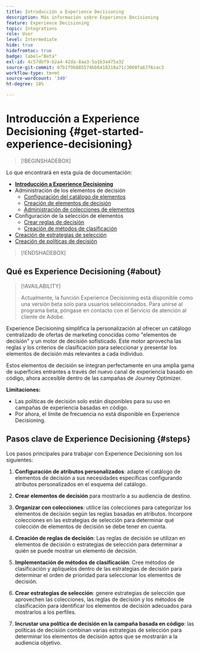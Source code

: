 ```yaml
---
title: Introducción a Experience Decisioning
description: Más información sobre Experience Decisioning
feature: Experience Decisioning
topic: Integrations
role: User
level: Intermediate
hide: true
hidefromtoc: true
badge: label="Beta"
exl-id: 4c57dbf9-b2a4-42da-8aa3-5a1b3a475a32
source-git-commit: 07b1f9b885574bb6418310a71c3060fa67f6cac3
workflow-type: tm+mt
source-wordcount: '340'
ht-degree: 18%

---
```


# Introducción a Experience Decisioning {#get-started-experience-decisioning}

>[!BEGINSHADEBOX]

Lo que encontrará en esta guía de documentación:

* **[Introducción a Experience Decisioning](gs-experience-decisioning.md)**
* Administración de los elementos de decisión
   * [Configuración del catálogo de elementos](catalogs.md)
   * [Creación de elementos de decisión](items.md)
   * [Administración de colecciones de elementos](collections.md)
* Configuración de la selección de elementos
   * [Crear reglas de decisión](rules.md)
   * [Creación de métodos de clasificación](ranking.md)
* [Creación de estrategias de selección](selection-strategies.md)
* [Creación de políticas de decisión](create-decision.md)

>[!ENDSHADEBOX]

## Qué es Experience Decisioning {#about}

>[!AVAILABILITY]
>
>Actualmente, la función Experience Decisioning está disponible como una versión beta solo para usuarios seleccionados. Para unirse al programa beta, póngase en contacto con el Servicio de atención al cliente de Adobe.

Experience Decisioning simplifica la personalización al ofrecer un catálogo centralizado de ofertas de marketing conocidas como &quot;elementos de decisión&quot; y un motor de decisión sofisticado. Este motor aprovecha las reglas y los criterios de clasificación para seleccionar y presentar los elementos de decisión más relevantes a cada individuo.

Estos elementos de decisión se integran perfectamente en una amplia gama de superficies entrantes a través del nuevo canal de experiencia basado en código, ahora accesible dentro de las campañas de Journey Optimizer.

**Limitaciones:**

* Las políticas de decisión solo están disponibles para su uso en campañas de experiencia basadas en código.
* Por ahora, el límite de frecuencia no está disponible en Experience Decisioning.

## Pasos clave de Experience Decisioning {#steps}

Los pasos principales para trabajar con Experience Decisioning son los siguientes:

1. **Configuración de atributos personalizados**: adapte el catálogo de elementos de decisión a sus necesidades específicas configurando atributos personalizados en el esquema del catálogo.

1. **Crear elementos de decisión** para mostrarlo a su audiencia de destino.

1. **Organizar con colecciones**: utilice las colecciones para categorizar los elementos de decisión según las reglas basadas en atributos. Incorpore colecciones en las estrategias de selección para determinar qué colección de elementos de decisión se debe tener en cuenta.

1. **Creación de reglas de decisión**: Las reglas de decisión se utilizan en elementos de decisión o estrategias de selección para determinar a quién se puede mostrar un elemento de decisión.

1. **Implementación de métodos de clasificación**: Cree métodos de clasificación y aplíquelos dentro de las estrategias de decisión para determinar el orden de prioridad para seleccionar los elementos de decisión.

1. **Crear estrategias de selección**: genere estrategias de selección que aprovechen las colecciones, las reglas de decisión y los métodos de clasificación para identificar los elementos de decisión adecuados para mostrarlos a los perfiles.

1. **Incrustar una política de decisión en la campaña basada en código**: las políticas de decisión combinan varias estrategias de selección para determinar los elementos de decisión aptos que se mostrarán a la audiencia objetivo.
